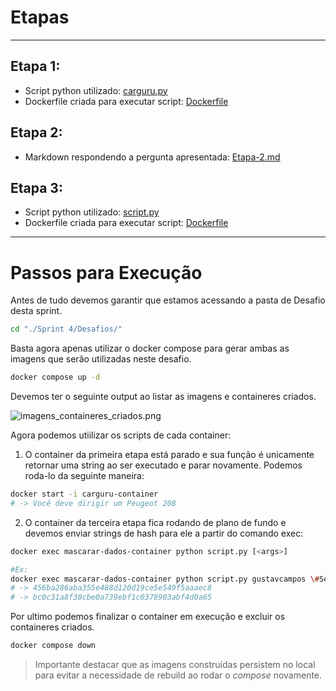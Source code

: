 # Etapas

---

## Etapa 1:

* Script python utilizado: [carguru.py](./Etapa-1/carguru.py)
* Dockerfile criada para executar script: [Dockerfile](./Etapa-1/Dockerfile)

## Etapa 2:

* Markdown respondendo a pergunta apresentada: [Etapa-2.md](./Etapa-2/Etapa-2.md)

## Etapa 3:

* Script python utilizado: [script.py](./Etapa-3/script.py)
* Dockerfile criada para executar script: [Dockerfile](./Etapa-3/Dockerfile)

---

# Passos para Execução

Antes de tudo devemos garantir que estamos acessando a pasta de Desafio desta sprint.

```bash
cd "./Sprint 4/Desafios/"
```

Basta agora apenas utilizar o docker compose para gerar ambas as imagens que serão utilizadas neste desafio.

```bash
docker compose up -d
```

Devemos ter o seguinte output ao listar as imagens e containeres criados.

![imagens_containeres_criados.png](../Evidências/imagens_containeres_criados.png)

Agora podemos utiilizar os scripts de cada container:

1. O container da primeira etapa está parado e sua função é unicamente retornar uma string ao ser executado e parar novamente. Podemos roda-lo da seguinte maneira:
```bash
docker start -i carguru-container
# -> Você deve dirigir um Peugeot 208
```

2. O container da terceira etapa fica rodando de plano de fundo e devemos enviar strings de hash para ele a partir do comando exec:

```bash
docker exec mascarar-dados-container python script.py [<args>]

#Ex:
docker exec mascarar-dados-container python script.py gustavcampos \#SenhaParaAlgoSecreto
# -> 456ba286aba355e488d120d19ce5e549f5aaaec8
# -> bc0c31a8f30cbe0a739ebf1c0378903abf4d0a65
```

Por ultimo podemos finalizar o container em execução e excluir os containeres criados.
```bash
docker compose down
```
> Importante destacar que as imagens construídas persistem no local para evitar a necessidade de rebuild ao rodar o *compose* novamente.